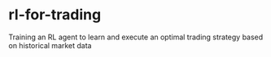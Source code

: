 # rl-for-trading
Training an RL agent to learn and execute an optimal trading strategy based on historical market data
